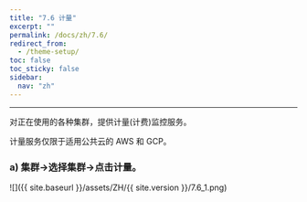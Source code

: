 ```yaml
---
title: "7.6 计量"
excerpt: ""
permalink: /docs/zh/7.6/
redirect_from:
  - /theme-setup/
toc: false
toc_sticky: false
sidebar:
  nav: "zh"
---
```


---
对正在使用的各种集群，提供计量(计费)监控服务。

计量服务仅限于适用公共云的 AWS 和 GCP。

### a\) 集群→选择集群→点击计量。
![]({{ site.baseurl }}/assets/ZH/{{ site.version }}/7.6_1.png)